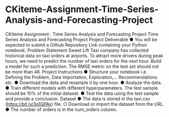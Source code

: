 # CKiteme-Assignment-Time-Series-Analysis-and-Forecasting-Project
CKiteme Assignment : Time Series Analysis and Forecasting Project 
Time Series Analysis and Forecasting
Project
Project Deliverable
● You will be expected to submit a Github Repository Link containing your Python
notebook.
Problem Statement
Sweet Lift Taxi company has collected historical data on taxi orders at airports. To attract more
drivers during peak hours, we need to predict the number of taxi orders for the next hour. Build a
model for such a prediction.
The RMSE metric on the test set should not be more than 48.
Project Instructions
● Structure your notebook i.e. Defining the Problem, Data Importation, Exploration,...
Recommendations etc.
● Download the data and resample it by one hour.
● Analyze the data.
● Train different models with different hyperparameters. The test sample should be 10% of
the initial dataset.
● Test the data using the test sample and provide a conclusion.
Dataset
● The data is stored in the taxi.csv (https://bit.ly/3p1QPAv) file.
○ Download or import the dataset from the URL.
● The number of orders is in the num_orders column.
